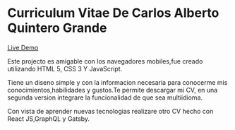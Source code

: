 # Curriculum Vitae De  Carlos Alberto Quintero Grande

[Live Demo](https://caqg95.github.io/CurriculumJs/)

Este projecto es amigable con los navegadores mobiles,fue creado utilizando HTML 5, CSS 3 Y JavaScript.

Tiene un diseno simple y con la informacion necesaria para conocerme  mis conocimientos,habilidades y gustos.Te permite descargar mi CV, en una segunda version  integrare la funcionalidad de que sea multiidioma.

Con vista de aprender nuevas tecnologias realizare otro CV hecho con React JS,GraphQL y Gatsby.
